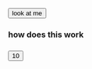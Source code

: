 <html>
  <head> 
  </head>
  <button>look at me</button>
  
  

<h3>how does this work<h3>

<button id="countdownbutton" onclick="countdown()">10</button>
  







